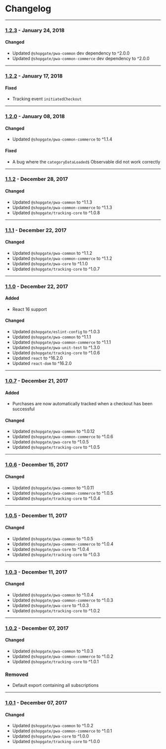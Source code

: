 
# Changelog
---

### [1.2.3](https://github.com/shopgate/pwa-tracking/compare/v1.2.2...v1.2.3) - January 24, 2018
#### Changed
- Updated `@shopgate/pwa-common` dev dependency to ^2.0.0
- Updated `@shopgate/pwa-common-commerce` dev dependency to ^2.0.0

---

### [1.2.2](https://github.com/shopgate/pwa-tracking/compare/v1.2.1...v1.2.0) - January 17, 2018
#### Fixed
- Tracking event `initiatedCheckout`

---

### [1.2.0](https://github.com/shopgate/pwa-tracking/compare/v1.1.2...v1.2.0) - January 08, 2018

#### Changed
- Updated `@shopgate/pwa-common-commerce` to ^1.1.4

#### Fixed
- A bug where the `categoryDataLoaded$` Observable did not work correctly

---

### [1.1.2](https://github.com/shopgate/pwa-tracking/compare/v1.1.1...v1.1.2) - December 28, 2017

#### Changed
- Updated `@shopgate/pwa-common` to ^1.1.3
- Updated `@shopgate/pwa-common-commerce` to ^1.1.3
- Updated `@shopgate/tracking-core` to ^1.0.8

---

### [1.1.1](https://github.com/shopgate/pwa-tracking/compare/v1.1.0...v1.1.1) - December 22, 2017

#### Changed
- Updated `@shopgate/pwa-common` to ^1.1.2
- Updated `@shopgate/pwa-common-commerce` to ^1.1.2
- Updated `@shopgate/pwa-core` to ^1.1.0
- Updated `@shopgate/tracking-core` to ^1.0.7

---

### [1.1.0](https://github.com/shopgate/pwa-tracking/compare/v1.0.7...v1.1.0) - December 22, 2017

#### Added
- React 16 support

#### Changed
- Updated `@shopgate/eslint-config` to ^1.0.3
- Updated `@shopgate/pwa-common` to ^1.1.1
- Updated `@shopgate/pwa-common-commerce` to ^1.1.1
- Updated `@shopgate/pwa-unit-test` to ^1.3.0
- Updated `@shopgate/tracking-core` to ^1.0.6
- Updated `react` to ^16.2.0
- Updated `react-dom` to ^16.2.0

---

### [1.0.7](https://github.com/shopgate/pwa-tracking/compare/v1.0.6...v1.0.6) - December 21, 2017

#### Added
- Purchases are now automatically tracked when a checkout has been successful

#### Changed
- Updated `@shopgate/pwa-common` to ^1.0.12
- Updated `@shopgate/pwa-common-commerce` to ^1.0.6
- Updated `@shopgate/pwa-core` to ^1.0.5
- Updated `@shopgate/tracking-core` to ^1.0.5

---

### [1.0.6](https://github.com/shopgate/pwa-tracking/compare/v1.0.5...v1.0.6) - December 15, 2017

#### Changed
- Updated `@shopgate/pwa-common` to ^1.0.11
- Updated `@shopgate/pwa-common-commerce` to ^1.0.5
- Updated `@shopgate/tracking-core` to ^1.0.4

---

### [1.0.5](https://github.com/shopgate/pwa-tracking/compare/v1.0.3...v1.0.5) - December 11, 2017

#### Changed
- Updated `@shopgate/pwa-common` to ^1.0.5
- Updated `@shopgate/pwa-common-commerce` to ^1.0.4
- Updated `@shopgate/pwa-core` to ^1.0.4
- Updated `@shopgate/tracking-core` to ^1.0.3

---

### [1.0.3](https://github.com/shopgate/pwa-tracking/compare/v1.0.2...v1.0.3) - December 11, 2017

#### Changed
- Updated `@shopgate/pwa-common` to ^1.0.4
- Updated `@shopgate/pwa-common-commerce` to ^1.0.3
- Updated `@shopgate/pwa-core` to ^1.0.3
- Updated `@shopgate/tracking-core` to ^1.0.2

---

### [1.0.2](https://github.com/shopgate/pwa-tracking/compare/v1.0.1...v1.0.2) - December 07, 2017

#### Changed
- Updated `@shopgate/pwa-common` to ^1.0.3
- Updated `@shopgate/pwa-common-commerce` to ^1.0.2
- Updated `@shopgate/tracking-core` to ^1.0.1

### Removed
- Default export containing all subscriptions

---

### [1.0.1](https://github.com/shopgate/pwa-tracking/compare/v1.0.0...v1.0.1) - December 07, 2017

#### Changed
- Updated `@shopgate/pwa-common` to ^1.0.2
- Updated `@shopgate/pwa-common-commerce` to ^1.0.1
- Updated `@shopgate/pwa-core` to ^1.0.0
- Updated `@shopgate/tracking-core` to ^1.0.0
